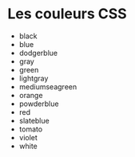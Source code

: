 # Les couleurs CSS

- black
- blue
- dodgerblue
- gray
- green
- lightgray
- mediumseagreen
- orange
- powderblue
- red
- slateblue
- tomato
- violet
- white